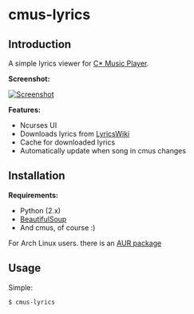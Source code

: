 cmus-lyrics
===========

Introduction
------------

A simple lyrics viewer for [C\* Music Player](http://cmus.sourceforge.net/).

**Screenshot:**

[![Screenshot](http://ompldr.org/tZDBjMQ "screenshot")](http://ompldr.org/vZDBjMQ)


**Features:**

- Ncurses UI
- Downloads lyrics from [LyricsWiki](http://lyrics.wikia.com/Lyrics_Wiki)
- Cache for downloaded lyrics
- Automatically update when song in cmus changes

Installation
------------

**Requirements:**

- Python (2.x)
- [BeautifulSoup](http://pypi.python.org/pypi/BeautifulSoup)
- And cmus, of course :)

For Arch Linux users. there is an [AUR package](https://aur.archlinux.org/packages.php?ID=57528)

Usage
-----
Simple:

	$ cmus-lyrics
